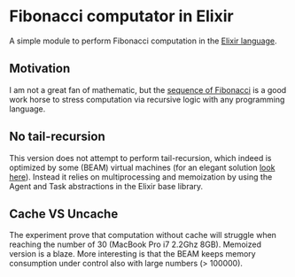 # Fibonacci computator in Elixir
A simple module to perform Fibonacci computation in the [Elixir language](http://elixir-lang.org/).

## Motivation
I am not a great fan of mathematic, but the [sequence of Fibonacci](http://en.wikipedia.org/wiki/Fibonacci_number) is a good work horse to stress computation via recursive logic with any programming language.

## No tail-recursion
This version does not attempt to perform tail-recursion, which indeed is optimized by some (BEAM) virtual machines (for an elegant solution [look here](https://gist.github.com/jbowles/8a2d8d177a6ed242e334)).
Instead it relies on multiprocessing and memoization by using the Agent and Task abstractions in the Elixir base library.

## Cache VS Uncache
The experiment prove that computation without cache will struggle when reaching the number of 30 (MacBook Pro i7 2.2Ghz 8GB).
Memoized version is a blaze. More interesting is that the BEAM keeps memory consumption under control also with large numbers (> 100000).
